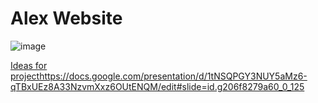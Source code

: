 # Alex Website



![image](https://www.google.com/url?sa=i&url=https%3A%2F%2Fdesignproject.io%2Fblog%2Fbest-practices-for-website-design-for-2023&psig=AOvVaw0mE7D-7sYeAnfEWSG31T-T&ust=1697829806891000&source=images&cd=vfe&opi=89978449&ved=0CBAQjRxqFwoTCJiJ8YXrgoIDFQAAAAAdAAAAABAE)


[Ideas for project](https://docs.google.com/presentation/d/1tNSQPGY3NUY5aMz6-qTBxUEz8A33NzvmXxz6OUtENQM/edit#slide=id.g206f8279a60_0_125)https://docs.google.com/presentation/d/1tNSQPGY3NUY5aMz6-qTBxUEz8A33NzvmXxz6OUtENQM/edit#slide=id.g206f8279a60_0_125
